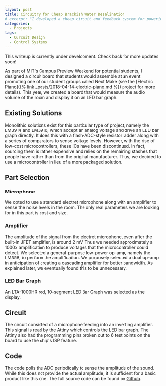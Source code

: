 ```yaml
---
layout: post
title: Circuitry for Cheap Brackish Water Desalination
# excerpt: "I developed a cheap circuit and feedback system for powering a brackish water desalination system for developing populations.  This project happened with the MIT GEAR Lab"
categories:
  - Projects
tags:
  - Curcuit Design
  - Control Systems
---
```

<div class="message">
This writeup is currently under development. Check back for more updates soon!
</div>

As part of MIT's Campus Preview Weekend for potential students, I designed a circuit board that students would assemble at an event promoting one of our student groups called Next Make (see the [Electric Piano]({% link _posts/2018-04-14-electric-piano.md %}) project for more details). This year, we created a board that would measure the audio volume of the room and display it on an LED bar graph.
<!--more-->

## Existing Solutions

Monolithic solutions exist for this particular type of project, namely the LM3914 and LM3916, which accept an analog voltage and drive an LED bar graph directly. It does this with a flash-ADC-style resistor ladder along with a series of comparators to sense voltage levels. However, with the rise of low-cost microcontrollers, these ICs have been discontinued. In fact, sourcing them is rather expensive and relies on the remaining stashes that people have rather than from the original manufacturer. Thus, we decided to use a microcontroller in lieu of a more packaged solution.

## Part Selection

### Microphone

We opted to use a standard electret microphone along with an amplifier to sense the noise levels in the room. The only real parameters we are looking for in this part is cost and size.

### Amplifier

The amplitude of the signal from the electret microphone, even after the built-in JFET amplifier, is around 2 mV. Thus we needed approximately a 1000x amplification to produce voltages that the microcontroller could detect. We selected a general-purpose low-power op-amp, namely the LM358, to perform the amplification. We purposely selected a dual op-amp in anticipation of creating a cascading amplifier for better bandwidth. As explained later, we eventually found this to be unnecessary.

### LED Bar Graph

An LTA-1000HR red, 10-segment LED Bar Graph was selected as the display.

## Circuit

The circuit consisted of a microphone feeding into an inverting amplifier. This signal is read by the Attiny which controls the LED bar graph. The Attiny also had the programming pins broken out to 6 test points on the board to use the chip's ISP feature.

## Code

The code polls the ADC periodically to sense the amplitude of the sound. While this does not provide the actual amplitude, it is sufficient for a basic product like this one. The full source code can be found on [Github](https://github.com/Next-Make/CPW2019).
